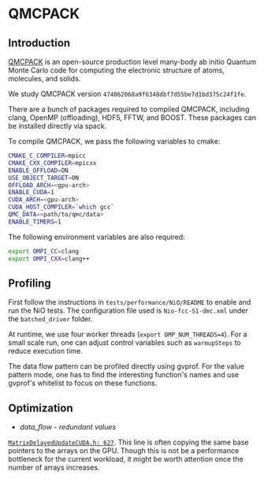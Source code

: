 # QMCPACK

## Introduction

[QMCPACK](https://github.com/QMCPACK/qmcpack) is an open-source production level many-body ab initio Quantum Monte Carlo code for computing the electronic structure of atoms, molecules, and solids.

We study QMCPACK version `474062068a9f6348dbf7d55be7d1bd375c24f1fe`.

There are a bunch of packages required to compiled QMCPACK, including clang, OpenMP (offloading), HDF5, FFTW, and BOOST. These packages can be installed directly via spack.

To compile QMCPACK, we pass the following variables to cmake:

```bash
CMAKE_C_COMPILER=mpicc
CMAKE_CXX_COMPILER=mpicxx
ENABLE_OFFLOAD=ON
USE_OBJECT_TARGET=ON
OFFLOAD_ARCH=<gpu-arch>
ENABLE_CUDA=1
CUDA_ARCH=<gpu-arch>
CUDA_HOST_COMPILER=`which gcc`
QMC_DATA=<path/to/qmc/data>
ENABLE_TIMERS=1
```

The following environment variables are also required:

```bash
export OMPI_CC=clang
export OMPI_CXX=clang++
```

## Profiling

First follow the instructions in `tests/performance/NiO/README` to enable and run the NiO tests. The configuration file used is `Nio-fcc-S1-dmc.xml` under the `batched_driver` folder.

At runtime, we use four worker threads (`export OMP_NUM_THREADS=4`). For a small scale run, one can adjust control variables such as `warmupSteps` to reduce execution time.

The data flow pattern can be profiled directly using gvprof. For the value pattern mode, one has to find the interesting function's names and use gvprof's whitelist to focus on these functions.

## Optimization

- *data_flow* - *redundant values*

[`MatrixDelayedUpdateCUDA.h: 627`](https://github.com/QMCPACK/qmcpack/blob/5c4776b747fefef0146765379461c6593108cf11/src/QMCWaveFunctions/Fermion/MatrixDelayedUpdateCUDA.h#L627). This line is often copying the same base pointers to the arrays on the GPU. Though this is not be a performance bottleneck for the current workload, it might be worth attention once the number of arrays increases. 